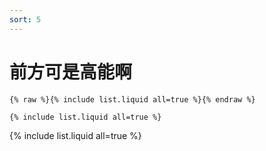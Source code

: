 ```yaml
---
sort: 5
---
```


# 前方可是高能啊

```
{% raw %}{% include list.liquid all=true %}{% endraw %}

{% include list.liquid all=true %}
```

{% include list.liquid all=true %}
